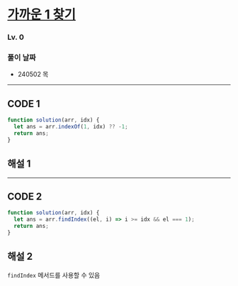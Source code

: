 # [가까운 1 찾기](https://school.programmers.co.kr/learn/courses/30/lessons/181898)

### Lv. 0

### 풀이 날짜

- 240502 목

---

## CODE 1

```javascript
function solution(arr, idx) {
  let ans = arr.indexOf(1, idx) ?? -1;
  return ans;
}
```

## 해설 1

---

## CODE 2

```javascript
function solution(arr, idx) {
  let ans = arr.findIndex((el, i) => i >= idx && el === 1);
  return ans;
}
```

## 해설 2

`findIndex` 메서드를 사용할 수 있음
